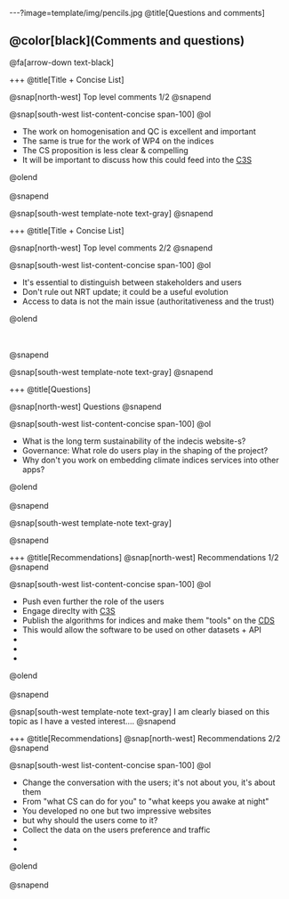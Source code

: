 ---?image=template/img/pencils.jpg
@title[Questions and comments]

## @color[black](Comments and questions)

@fa[arrow-down text-black]

+++
@title[Title + Concise List]

@snap[north-west]
Top level comments 1/2
@snapend

@snap[south-west list-content-concise span-100]
@ol
-  The work on homogenisation and QC is excellent and important
- The same is true for the work of WP4 on the indices
- The CS proposition is less clear & compelling
- It will be important to discuss how this could feed into the [C3S](http://climate.copernicus.eu)

@olend
<br><br>
@snapend

@snap[south-west template-note text-gray]
@snapend

+++
@title[Title + Concise List]

@snap[north-west]
Top level comments 2/2
@snapend


@snap[south-west list-content-concise span-100]
@ol
-  It's essential to distinguish between stakeholders and users
- Don't rule out NRT update; it could be a useful evolution
- Access to data is not the main issue (authoritativeness and the trust)

@olend

<br><br>
@snapend

@snap[south-west template-note text-gray]
@snapend


+++
@title[Questions]

@snap[north-west]
Questions
@snapend

@snap[south-west list-content-concise span-100]
@ol
- What is the long term sustainability of the indecis website-s?
- Governance: What role do users play in the shaping of the project?
- Why don't you work on embedding climate indices services into other apps?

@olend
<br><br>
@snapend

@snap[south-west template-note text-gray]

@snapend

+++
@title[Recommendations]
@snap[north-west]
Recommendations 1/2
@snapend

@snap[south-west list-content-concise span-100]
@ol
- Push even further the role of the users
- Engage direclty with [C3S](http://climate.copernicus.eu)
- Publish the algorithms for indices and make them "tools" on the [CDS](http://cds.climate.copernicus.eu)
- This would allow the software to be used on other datasets + API 
-
-
-

@olend
<br><br>
@snapend

@snap[south-west template-note text-gray]
I am clearly biased on this topic as I have a vested interest....
@snapend

+++
@title[Recommendations]
@snap[north-west]
Recommendations 2/2
@snapend

@snap[south-west list-content-concise span-100]
@ol
- Change the conversation with the users; it's not about you, it's about them
- From "what CS can do for you" to "what keeps you awake at night"
- You developed no one but two impressive websites
- but why should the users come to it?
- Collect the data on the users preference and traffic
-
-

@olend
<br><br>
@snapend
